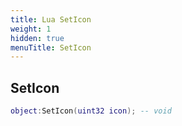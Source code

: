 ```yaml
---
title: Lua SetIcon
weight: 1
hidden: true
menuTitle: SetIcon
---
```

## SetIcon
```lua
object:SetIcon(uint32 icon); -- void
```